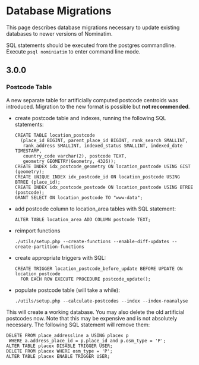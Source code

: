 Database Migrations
===================

This page describes database migrations necessary to update existing databases
to newer versions of Nominatim.

SQL statements should be executed from the postgres commandline. Execute
`psql nominiatim` to enter command line mode.

3.0.0
-----

### Postcode Table

A new separate table for artificially computed postcode centroids was introduced.
Migration to the new format is possible but **not recommended**.

 * create postcode table and indexes, running the following SQL statements:

       CREATE TABLE location_postcode
         (place_id BIGINT, parent_place_id BIGINT, rank_search SMALLINT,
          rank_address SMALLINT, indexed_status SMALLINT, indexed_date TIMESTAMP,
          country_code varchar(2), postcode TEXT,
          geometry GEOMETRY(Geometry, 4326));
       CREATE INDEX idx_postcode_geometry ON location_postcode USING GIST (geometry);
       CREATE UNIQUE INDEX idx_postcode_id ON location_postcode USING BTREE (place_id);
       CREATE INDEX idx_postcode_postcode ON location_postcode USING BTREE (postcode);
       GRANT SELECT ON location_postcode TO "www-data";

 * add postcode column to location_area tables with SQL statement:

       ALTER TABLE location_area ADD COLUMN postcode TEXT;

 * reimport functions

       ./utils/setup.php --create-functions --enable-diff-updates --create-partition-functions

 * create appropriate triggers with SQL:

       CREATE TRIGGER location_postcode_before_update BEFORE UPDATE ON location_postcode
         FOR EACH ROW EXECUTE PROCEDURE postcode_update();

 * populate postcode table (will take a while):

       ./utils/setup.php --calculate-postcodes --index --index-noanalyse

This will create a working database. You may also delete the old artificial
postcodes now. Note that this may be expensive and is not absolutely necessary.
The following SQL statement will remove them:

    DELETE FROM place_addressline a USING placex p
     WHERE a.address_place_id = p.place_id and p.osm_type = 'P';
    ALTER TABLE placex DISABLE TRIGGER USER;
    DELETE FROM placex WHERE osm_type = 'P';
    ALTER TABLE placex ENABLE TRIGGER USER;

